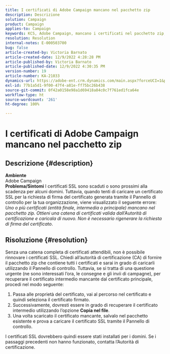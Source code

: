 ```yaml
---
title: I certificati di Adobe Campaign mancano nel pacchetto zip
description: Descrizione
solution: Campaign
product: Campaign
applies-to: Campaign
keywords: KCS, Adobe Campaign, mancano i certificati nel pacchetto zip, SSL, dominio, pannello di controllo
resolution: Resolution
internal-notes: E-000503700
bug: false
article-created-by: Victoria Barnato
article-created-date: 12/9/2022 4:28:28 PM
article-published-by: Victoria Barnato
article-published-date: 12/9/2022 4:30:35 PM
version-number: 19
article-number: KA-21033
dynamics-url: https://adobe-ent.crm.dynamics.com/main.aspx?forceUCI=1&pagetype=entityrecord&etn=knowledgearticle&id=ae7bc37c-de77-ed11-81aa-6045bd006079
exl-id: 77b1a5d1-9f00-47f4-a81e-ff75bc26b438
source-git-commit: 0f42a0158e98a1d69418a84c0c7f761ed1fca64e
workflow-type: ht
source-wordcount: '261'
ht-degree: 100%

---
```


# I certificati di Adobe Campaign mancano nel pacchetto zip

## Descrizione {#description}

<b>Ambiente</b> <br>
Adobe Campaign
 <br><b>Problema/Sintomi</b>
I certificati SSL sono scaduti o sono prossimi alla scadenza per alcuni domini. Tuttavia, quando tenti di caricare un certificato SSL per la richiesta di firma del certificato generata tramite il Pannello di controllo per la tua organizzazione, viene visualizzato il seguente errore: *Uno o più certificati (entità finale, intermedia o principale) mancano nel pacchetto zip. Ottieni una catena di certificati valida dall’Autorità di certificazione e caricala di nuovo. Non è necessario rigenerare la richiesta di firma del certificato*.


## Risoluzione {#resolution}


Senza una catena completa di certificati attendibili, non è possibile rinnovare i certificati SSL. Chiedi all’autorità di certificazione (CA) di fornire il pacchetto zip che contiene tutti i certificati e sarai in grado di caricarli utilizzando il Pannello di controllo. Tuttavia, se si tratta di una questione urgente (ne sono interessati l’ora, le consegne e gli invii di campagne), per recuperare il certificato intermedio mancante dal certificato principale, procedi nel modo seguente:

1. Passa alle proprietà del certificato, vai al percorso nel certificato e quindi seleziona il certificato firmato.
2. Successivamente, dovresti essere in grado di recuperare il certificato intermedio utilizzando l’opzione <b>Copia nel file</b>.
3. Una volta scaricato il certificato mancante, salvalo nel pacchetto esistente e prova a caricare il certificato SSL tramite il Pannello di controllo.


I certificati SSL dovrebbero quindi essere stati installati per i domini. Se i passaggi precedenti non hanno funzionato, contatta l’Autorità di certificazione.
